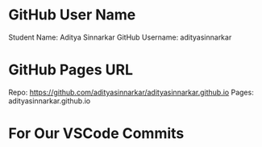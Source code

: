 # GitHub User Name

Student Name: Aditya Sinnarkar
GitHub Username: adityasinnarkar

# GitHub Pages URL

Repo: https://github.com/adityasinnarkar/adityasinnarkar.github.io
Pages: adityasinnarkar.github.io

# For Our VSCode Commits
